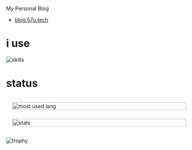 My Personal Blog
- [blog.57u.tech](https://blog.57u.tech/)

# i use

![skills](https://skillicons.dev/icons?perline=14&i=html,java,python,c,cs,typescript,dart,javascript,flutter,react,git,github,linux,ubuntu,md,photoshop,sqlite,vscode,visualstudio,idea,unity,blender,cloudflare,bootstrap,dotnet,latex,docker,pytorch)

# status
<div style="display:grid;grid-template-columns:repeat(auto-fit, minmax(300px, 1fr));gap:1.5rem;padding:1rem;">
    <img style="width:100%;height:auto;" src="https://github-readme-stats.vercel.app/api/top-langs/?username=57uu&layout=donut&hide=css,scss,html,cmake" alt="most used lang" />
    <img style="width:100%;height:auto;" src="https://github-readme-stats.vercel.app/api?username=57uu&show_icons=true&locale=en" alt="stats" />
</div>
<style>
@media (max-width: 640px) {
    div { grid-template-columns: 1fr !important; }
}
</style>

![trophy](https://github-profile-trophy.vercel.app/?username=57uu)
